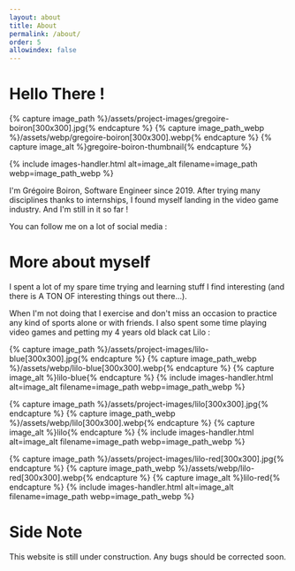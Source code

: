 ```yaml
---
layout: about
title: About
permalink: /about/
order: 5
allowindex: false
---
```


Hello There !
==================

{% capture image_path %}/assets/project-images/gregoire-boiron[300x300].jpg{% endcapture %}
{% capture image_path_webp %}/assets/webp/gregoire-boiron[300x300].webp{% endcapture %}
{% capture image_alt %}gregoire-boiron-thumbnail{% endcapture %}
<!--![This is me !]({{site.url}}/assets/images/gregoire-boiron[300x300].jpg){: .about-img }-->
{% include images-handler.html alt=image_alt filename=image_path webp=image_path_webp %}

I'm Grégoire Boiron, Software Engineer since 2019. After trying many disciplines thanks to internships, I found myself landing in the video game industry.
And I'm still in it so far !

You can follow me on a lot of social media :

More about myself
==================

I spent a lot of my spare time trying and learning stuff I find interesting (and there is A TON OF interesting things out there...). 

When I'm not doing that I exercise and don't miss an occasion to practice any kind of sports alone or with friends.
I also spent some time playing video games and petting my 4 years old black cat Lilo :

{% capture image_path %}/assets/project-images/lilo-blue[300x300].jpg{% endcapture %}
{% capture image_path_webp %}/assets/webp/lilo-blue[300x300].webp{% endcapture %}
{% capture image_alt %}lilo-blue{% endcapture %}
{% include images-handler.html alt=image_alt filename=image_path webp=image_path_webp %}
<!-- ![My beautiful cat Lilo]({{site.url}}/assets/images/lilo-blue[300x300].jpg){: .about-img } -->
{% capture image_path %}/assets/project-images/lilo[300x300].jpg{% endcapture %}
{% capture image_path_webp %}/assets/webp/lilo[300x300].webp{% endcapture %}
{% capture image_alt %}lilo{% endcapture %}
{% include images-handler.html alt=image_alt filename=image_path webp=image_path_webp %}
<!-- ![My beautiful cat Lilo]({{site.url}}/assets/images/lilo[300x300].jpg){: .about-img } -->
{% capture image_path %}/assets/project-images/lilo-red[300x300].jpg{% endcapture %}
{% capture image_path_webp %}/assets/webp/lilo-red[300x300].webp{% endcapture %}
{% capture image_alt %}lilo-red{% endcapture %}
{% include images-handler.html alt=image_alt filename=image_path webp=image_path_webp %}
<!-- ![My beautiful cat Lilo]({{site.url}}/assets/images/lilo-red[300x300].jpg){: .about-img } -->


Side Note
==================
 This website is still under construction. Any bugs should be corrected soon.
